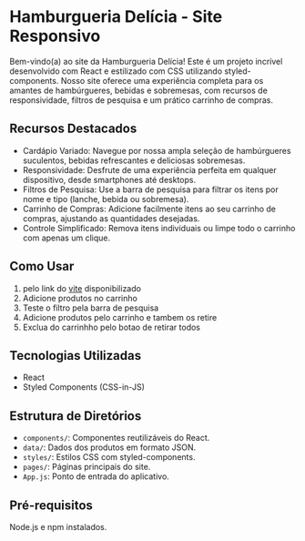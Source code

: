 <body>
    <h1>Hamburgueria Delícia - Site Responsivo</h1>
    <p>Bem-vindo(a) ao site da Hamburgueria Delícia! Este é um projeto incrível desenvolvido com React e estilizado com CSS utilizando styled-components. Nosso site oferece uma experiência completa para os amantes de hambúrgueres, bebidas e sobremesas, com recursos de responsividade, filtros de pesquisa e um prático carrinho de compras.</p>
    <h2>Recursos Destacados</h2>
    <ul>
        <li>Cardápio Variado: Navegue por nossa ampla seleção de hambúrgueres suculentos, bebidas refrescantes e deliciosas sobremesas.</li>
        <li>Responsividade: Desfrute de uma experiência perfeita em qualquer dispositivo, desde smartphones até desktops.</li>
        <li>Filtros de Pesquisa: Use a barra de pesquisa para filtrar os itens por nome e tipo (lanche, bebida ou sobremesa).</li>
        <li>Carrinho de Compras: Adicione facilmente itens ao seu carrinho de compras, ajustando as quantidades desejadas.</li>
        <li>Controle Simplificado: Remova itens individuais ou limpe todo o carrinho com apenas um clique.</li>
    </ul>
    <h2>Como Usar</h2>
    <ol>
        <li>pelo link do <a href="https://react-entrega-s3-template-hamburgueria-pietro-nog1.vercel.app/">vite</a> disponibilizado </li>
       <li>Adicione produtos no carrinho</li>
      <li>Teste o filtro pela barra de pesquisa</li>
      <li>Adicione produtos pelo carrinho e tambem os retire</li>
      <li>Exclua do carrinhho pelo botao de retirar todos</li>
    </ol>
    <h2>Tecnologias Utilizadas</h2>
    <ul>
        <li>React</li>
        <li>Styled Components (CSS-in-JS)</li>
    </ul>
    <h2>Estrutura de Diretórios</h2>
        <ul>
            <li><code>components/</code>: Componentes reutilizáveis do React.</li>
            <li><code>data/</code>: Dados dos produtos em formato JSON.</li>
            <li><code>styles/</code>: Estilos CSS com styled-components.</li>
            <li><code>pages/</code>: Páginas principais do site.</li>
            <li><code>App.js</code>: Ponto de entrada do aplicativo.</li>
        </ul>
    <h2>Pré-requisitos</h2>
    <p>Node.js e npm instalados.</p>
</body>
